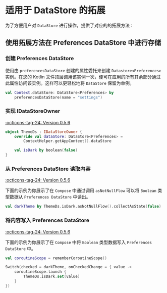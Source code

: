 # 适用于 DataStore 的拓展

为了方便用户对 `DataStore` 进行操作，提供了对应的的拓展方法：

## 使用拓展方法在 Preferences DataStore 中进行存储

### 创建 Preferences DataStore

使用由 `preferencesDataStore` 创建的属性委托来创建 `Datastore<Preferences>` 实例。在您的 Kotlin 文件顶层调用该实例一次，便可在应用的所有其余部分通过此属性访问该实例。这样可以更轻松地将 `DataStore` 保留为单例。

```kotlin
val Context.dataStore: DataStore<Preferences> by 
    preferencesDataStore(name = "settings")
```

### 实现 IDataStoreOwner

[:octicons-tag-24: Version 0.5.6](https://sakurajimamaii.github.io/AVE-DOC/version/tools/#056)

```kotlin
object ThemeDs : IDataStoreOwner {
    override val dataStore: DataStore<Preferences> =
        ContextHelper.getAppContext().dataStore

    val isDark by boolean(false)
}
```

### 从 Preferences DataStore 读取内容

[:octicons-tag-24: Version 0.5.6](https://sakurajimamaii.github.io/AVE-DOC/version/tools/#056)

下面的示例为你展示了在 `Compose` 中通过调用 `asNotNullFlow` 可以将 `Boolean` 类型数据从 `Preferences DataStore` 中读出。

```kotlin
val darkTheme by ThemeDs.isDark.asNotNullFlow().collectAsState(false)
```

### 将内容写入 Preferences DataStore

[:octicons-tag-24: Version 0.5.6](https://sakurajimamaii.github.io/AVE-DOC/version/tools/#056)

下面的示例为你展示了在 `Compose` 中将 `Boolean` 类型数据写入 `Preferences DataStore` 中。

```kotlin
val coroutineScope = rememberCoroutineScope()

Switch(checked = darkTheme, onCheckedChange = { value ->
    coroutineScope.launch {
        ThemeDs.isDark.set(value)
    }
})
```
